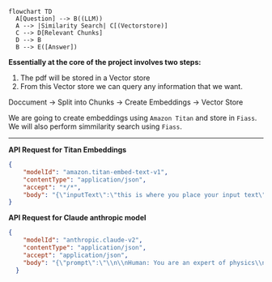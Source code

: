 

```meramid
flowchart TD
  A[Question] --> B((LLM))
  A --> |Similarity Search| C[(Vectorstore)]
  C --> D[Relevant Chunks]
  D --> B
  B --> E([Answer])
```
**Essentially at the core of the project involves two steps:**
1. The pdf will be stored in a Vector store
2. From this Vector store we can query any information that we want.

Doccument -> Split into Chunks -> Create Embeddings -> Vector Store

We are going to create embeddings using `Amazon Titan` and store in `Fiass`. We will also perform simmilarity search using `Fiass`.

--------

**API Request for Titan Embeddings**
```json
{
    "modelId": "amazon.titan-embed-text-v1",
    "contentType": "application/json",
    "accept": "*/*",
    "body": "{\"inputText\":\"this is where you place your input text\"}"
}
```

**API Request for Claude anthropic model**

```json
{
    "modelId": "anthropic.claude-v2",
    "contentType": "application/json",
    "accept": "application/json",
    "body": "{\"prompt\":\"\\n\\nHuman: You are an expert of physics\\n\\n\",\"max_gen_len\":512,\"temperature\":0.5,\"top_p\":0.9}"
  }
```